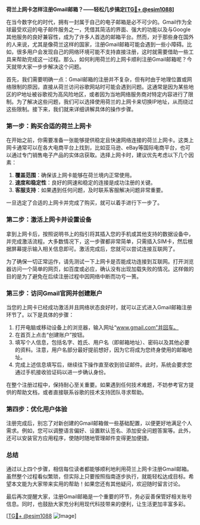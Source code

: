**荷兰上网卡怎样注册Gmail邮箱？——轻松几步搞定[[TG💪+ @esim1088](https://t.me/s/esim1088)]**

在当今数字化的时代，拥有一封属于自己的电子邮箱是必不可少的。Gmail作为全球最受欢迎的电子邮件服务之一，凭借其简洁的界面、强大的功能以及与Google其他服务的良好兼容性，成为了许多人首选的邮箱平台。然而，对于那些身在国外的人来说，尤其是像荷兰这样的国家，注册Gmail邮箱可能会遇到一些小障碍。比如，很多用户会发现自己的网络环境可能不支持直接注册，这时就需要借助一些工具来帮助完成这一过程。那么，如何利用荷兰的上网卡顺利注册Gmail邮箱呢？今天就带大家一步步解决这个问题。

首先，我们需要明确一点：Gmail邮箱的注册并不复杂，但有时由于地理位置或网络限制的原因，直接从荷兰访问谷歌网站时可能会遇到问题。这通常是因为某些地区的IP地址被谷歌视为高风险地区，或者因为当地网络服务商对特定内容进行了限制。为了解决这些问题，我们可以选择使用荷兰的上网卡来切换IP地址，从而绕过这些限制。接下来，我们就来详细讲解具体的操作步骤。

### 第一步：购买合适的荷兰上网卡

在开始之前，你需要准备一张能够提供稳定且快速网络连接的荷兰上网卡。这类上网卡通常可以在各大电商平台上找到，比如亚马逊、eBay等国际电商平台，也可以通过专门销售电子产品的实体店获取。选择上网卡时，建议优先考虑以下几个因素：

1. **覆盖范围**：确保该上网卡能够在荷兰境内正常使用。
2. **速度和稳定性**：良好的网速和稳定的连接是成功注册的关键。
3. **客服支持**：如果遇到任何问题，及时联系客服解决问题非常重要。

一旦选定了合适的上网卡并完成了购买，就可以着手进行下一步了。

### 第二步：激活上网卡并设置设备

拿到上网卡后，按照说明书上的指引将其插入您的手机或其他支持的数据设备中，并完成激活流程。大多数情况下，这一步骤都非常简单，只需插入SIM卡，然后根据屏幕提示输入相关信息即可。激活完成后，您就可以尝试连接互联网了。

为了确保一切正常运作，请先测试一下上网卡是否能成功连接到互联网。打开浏览器访问一个简单的网页，如百度或必应，确认没有出现加载失败的情况。这样做的目的是为了避免在后续注册过程中因网络中断而功亏一篑。

### 第三步：访问Gmail官网并创建账户

当您的上网卡已经成功激活并且网络状态良好时，就可以正式进入Gmail邮箱注册环节了。以下是具体的步骤：

1. 打开电脑或移动设备上的浏览器，输入网址“www.gmail.com”并回车。
2. 在首页上点击“创建账户”按钮。
3. 填写个人信息，包括名字、姓氏、用户名（即邮箱地址）、密码以及其他必要的资料。注意，用户名部分最好提前想好，因为它将成为您终身使用的邮箱地址。
4. 完成上述信息填写后，继续往下操作直至收到验证邮件。此时，系统会要求您通过手机接收验证码以进一步确认身份。

在整个注册过程中，保持耐心至关重要。如果遇到任何技术难题，不妨参考官方提供的帮助文档，或者直接联系谷歌的技术支持团队寻求帮助。

### 第四步：优化用户体验

注册完成后，别忘了对新创建的Gmail邮箱做一些基础配置，以便更好地满足个人需求。例如，您可以调整语言偏好、设置默认签名、添加安全问题答案等。此外，还可以安装官方应用程序，使随时随地管理邮件变得更加便捷。

### 总结

通过以上四个步骤，相信每位读者都能够顺利地利用荷兰上网卡注册Gmail邮箱。虽然整个过程看似繁琐，但实际上只要按照指南逐步执行，就能轻松达成目标。希望本文能为大家带来实用的帮助！如果您还有其他疑问，欢迎随时留言讨论。

最后再次提醒大家，注册Gmail邮箱是一个重要的环节，务必妥善保管好相关账号信息。同时，也鼓励大家充分利用现代科技带来的便利，让生活更加丰富多彩。

[[TG💪+ @esim1088](https://t.me/s/esim1088) ![Image](https://i.postimg.cc/4NQfJmqS/Snipaste-2025-05-13-00-14-12.png)]